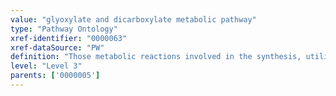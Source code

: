 ```yaml
---
value: "glyoxylate and dicarboxylate metabolic pathway"
type: "Pathway Ontology"
xref-identifier: "0000063"
xref-dataSource: "PW"
definition: "Those metabolic reactions involved in the synthesis, utilization and/or degradation of glyoxylate and dicarboxylate, as depicted in the KEGG diagram."
level: "Level 3"
parents: ['0000005']
---
```

